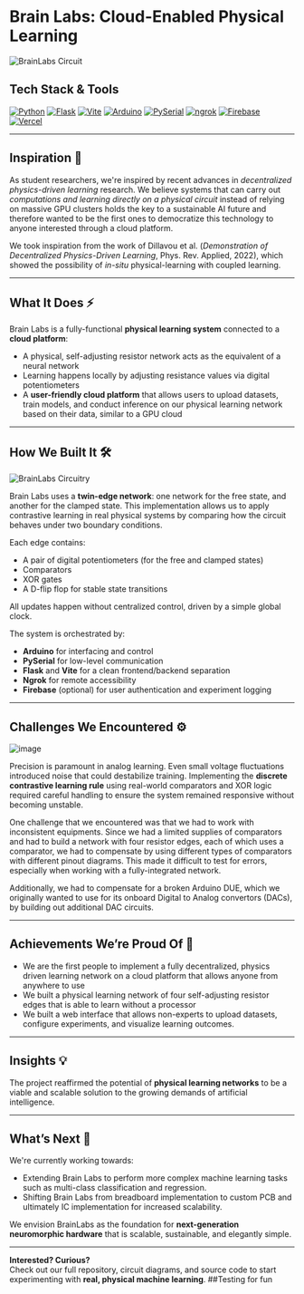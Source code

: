 # Brain Labs: Cloud-Enabled Physical Learning 

![BrainLabs Circuit](https://github.com/user-attachments/assets/ccba09e7-4662-468a-9273-e45ab17cad0b)

## Tech Stack & Tools
[![Python](https://img.shields.io/badge/Python-3776AB?logo=python&logoColor=white)](https://www.python.org)
[![Flask](https://img.shields.io/badge/Flask-000000?logo=flask&logoColor=white)](https://flask.palletsprojects.com/)
[![Vite](https://img.shields.io/badge/Vite-646CFF?logo=Vite&logoColor=white)](https://vitejs.dev/)
[![Arduino](https://img.shields.io/badge/Arduino-00979D?logo=arduino&logoColor=white)](https://www.arduino.cc/)
[![PySerial](https://img.shields.io/badge/PySerial-3776AB?logo=python&logoColor=white)](https://github.com/pyserial/pyserial)
[![ngrok](https://img.shields.io/badge/ngrok-1F1E37?logo=ngrok&logoColor=white)](https://ngrok.com/)
[![Firebase](https://img.shields.io/badge/Firebase-039BE5?logo=firebase&logoColor=white)](https://firebase.google.com)
[![Vercel](https://img.shields.io/badge/Vercel-000000?logo=vercel&logoColor=white)](https://vercel.com)


---

## Inspiration 🧠

As student researchers, we're inspired by recent advances in *decentralized physics-driven learning* research. We believe systems that can carry out *computations and learning directly on a physical circuit*  instead of relying on massive GPU clusters holds the key to a sustainable AI future and therefore wanted to be the first ones to democratize this technology to anyone interested through a cloud platform. 

We took inspiration from the work of Dillavou et al. (*Demonstration of Decentralized Physics-Driven Learning*, Phys. Rev. Applied, 2022), which showed the possibility of *in-situ* physical-learning with coupled learning.

---

## What It Does ⚡

Brain Labs is a fully-functional **physical learning system** connected to a **cloud platform**: 
- A physical, self-adjusting resistor network acts as the equivalent of a neural network
- Learning happens locally by adjusting resistance values via digital potentiometers
- A **user-friendly cloud platform** that allows users to upload datasets, train models, and conduct inference on our physical learning network based on their data, similar to a GPU cloud

---

## How We Built It 🛠️

![BrainLabs Circuitry](https://github.com/user-attachments/assets/09cadc13-7671-4554-a535-aacfade72056)

Brain Labs uses a **twin-edge network**: one network for the free state, and another for the clamped state. This implementation allows us to apply contrastive learning in real physical systems by comparing how the circuit behaves under two boundary conditions. 

Each edge contains:
- A pair of digital potentiometers (for the free and clamped states)
- Comparators
- XOR gates
- A D-flip flop for stable state transitions

All updates happen without centralized control, driven by a simple global clock.

The system is orchestrated by:
- **Arduino** for interfacing and control
- **PySerial** for low-level communication
- **Flask** and **Vite** for a clean frontend/backend separation
- **Ngrok** for remote accessibility
- **Firebase** (optional) for user authentication and experiment logging

---

## Challenges We Encountered ⚙️
![image](https://github.com/user-attachments/assets/3425e5a0-ac50-41dc-a37a-6196f42c00dd)

Precision is paramount in analog learning. Even small voltage fluctuations introduced noise that could destabilize training. Implementing the **discrete contrastive learning rule** using real-world comparators and XOR logic required careful handling to ensure the system remained responsive without becoming unstable. 

One challenge that we encountered was that we had to work with inconsistent equipments. Since we had a limited supplies of comparators and had to build a network with four resistor edges, each of which uses a comparator, we had to compensate by using different types of comparators with different pinout diagrams. This made it difficult to test for errors, especially when working with a fully-integrated network.

Additionally, we had to compensate for a broken Arduino DUE, which we originally wanted to use for its onboard Digital to Analog convertors (DACs), by building out additional DAC circuits.

---

## Achievements We’re Proud Of 🥇

- We are the first people to implement a fully decentralized, physics driven learning network on a cloud platform that allows anyone from anywhere to use
- We built a physical learning network of four self-adjusting resistor edges that is able to learn without a processor
- We built a web interface that allows non-experts to upload datasets, configure experiments, and visualize learning outcomes. 

---

## Insights 💡

The project reaffirmed the potential of **physical learning networks** to be a viable and scalable solution to the growing demands of artificial intelligence. 

---

## What’s Next 🚀

We're currently working towards:
- Extending Brain Labs to perform more complex machine learning tasks such as multi-class classification and regression.
- Shifting Brain Labs from breadboard implementation to custom PCB and ultimately IC implementation for increased scalability. 

We envision BrainLabs as the foundation for **next-generation neuromorphic hardware** that is scalable, sustainable, and elegantly simple.

---

**Interested? Curious?**  
Check out our full repository, circuit diagrams, and source code to start experimenting with **real, physical machine learning**.
##Testing for fun